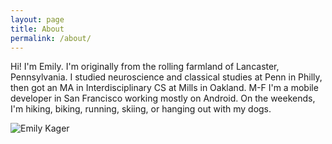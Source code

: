```yaml
---
layout: page
title: About
permalink: /about/
---
```


Hi! I'm Emily. I'm originally from the rolling farmland of Lancaster, Pennsylvania. I studied neuroscience and classical studies at Penn in Philly, then got an MA in Interdisciplinary CS at Mills in Oakland.
M-F I'm a mobile developer in San Francisco working mostly on Android. On the weekends, I'm hiking, biking, running, skiing, or hanging out with my dogs.

![Emily Kager](https://i.imgur.com/LF1AfZN.jpg)
